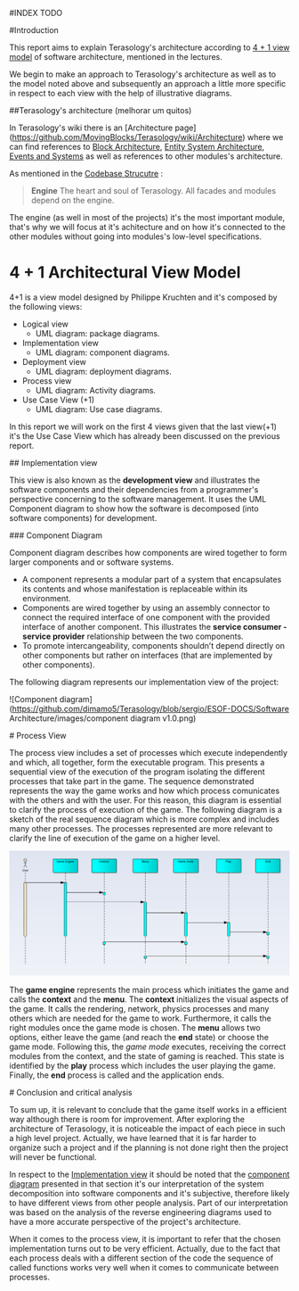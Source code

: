 #INDEX TODO


#Introduction

This report aims to explain Terasology's architecture according to [4 + 1 view model](http://www.sjaaklaan.com/?e=137) of software architecture, mentioned in the lectures. 

We begin to make an approach to Terasology's architecture as well as to the model noted above and subsequently an approach a little more specific in respect to each view with the help of illustrative diagrams.

##Terasology's architecture (melhorar um quitos)

In Terasology's wiki there is an [Architecture page] (https://github.com/MovingBlocks/Terasology/wiki/Architecture) where we can find references to [Block Architecture](https://github.com/MovingBlocks/Terasology/wiki/Block-architecture), [Entity System Architecture](https://github.com/MovingBlocks/Terasology/wiki/Entity-System-Architecture), [Events and Systems](https://github.com/MovingBlocks/Terasology/wiki/Events-and-Systems) as well as references to other modules's architecture.

As mentioned in the [Codebase Strucutre](https://github.com/MovingBlocks/Terasology/wiki/Codebase-Structure) :

>**Engine** The heart and soul of Terasology. All facades and modules depend on the engine.

The engine (as well in most of the projects) it's the most important module, that's why we will focus at it's achitecture and on how it's connected to the other modules without going into modules's low-level specifications.


# 4 + 1 Architectural View Model

4+1 is a view model designed by Philippe Kruchten and it's composed by the following views:
* Logical view
  * UML diagram: package diagrams.
* Implementation view
  * UML diagram: component diagrams.
* Deployment view
  * UML diagram: deployment diagrams.
* Process view
  * UML diagram: Activity diagrams.
* Use Case View (+1)
  * UML diagram: Use case diagrams.

In this report we will work on the first 4 views given that the last view(+1) it's the Use Case View which has already been discussed on the previous report.

<a name="Implementação"/>
## Implementation view

This view is also known as the **development view** and illustrates the software components and their dependencies from a programmer's perspective concerning to the software management. It uses the UML Component diagram to show how the software is decomposed (into software components) for development.

<a name="Component"/>
### Component Diagram

Component diagram describes how components are wired together to form larger components and or software systems. 

* A component represents a modular part of a system that encapsulates its contents and whose manifestation is replaceable within its environment.
* Components are wired together by using an assembly connector to connect the required interface of one component with the provided interface of another component. This illustrates the **service consumer - service provider** relationship between the two components.
* To promote intercangeability, components shouldn’t depend directly on other components but rather on interfaces (that are implemented by other components).


The following diagram represents our implementation view of the project:

![Component diagram](https://github.com/dimamo5/Terasology/blob/sergio/ESOF-DOCS/Software Architecture/images/component diagram v1.0.png)

<a name="Process"/>
# Process View

The process view includes a set of processes which execute independently and which, all together, form the executable program. This presents a sequential view of the execution of the program isolating the different processes that take part in the game. The sequence demonstrated represents the way the game works and how which process comunicates with the others and with the user. For this reason, this diagram is essential to clarify the process of execution of the game. The following diagram is a sketch of the real sequence diagram which is more complex and includes many other processes. The processes represented are more relevant to clarify the line of execution of the game on a higher level.

![Process View](https://github.com/dimamo5/Terasology/blob/Filipa/ESOF-DOCS/images/sequenceDiagram.png)

The **game engine** represents the main process which initiates the game and calls the **context** and the **menu**. The **context** initializes the visual aspects of the game. It calls the rendering, network, physics processes and many others which are needed for the game to work. Furthermore, it calls the right modules once the game mode is chosen. The **menu** allows two options, either leave the game (and reach the **end** state) or choose the game mode. Following this, the *game mode* executes, receiving the correct modules from the context, and the state of gaming is reached. This state is identified by the **play** process which includes the user playing the game. Finally, the **end** process is called and the application ends.

<a name="Conclusao"/>
# Conclusion and critical analysis

To sum up, it is relevant to conclude that the game itself works in a efficient way although there is room for improvement. After exploring the architecture of Terasology, it is noticeable the impact of each piece in such a high level project. Actually, we have learned that it is far harder to organize such a project and if the planning is not done right then the project will never be functional.

In respect to the [Implementation view](#Implementação) it should be noted that the [component diagram](#Component) presented in that section it's our interpretation of the system decomposition into software components and it's subjective, therefore likely to have different views from other people analysis. Part of our interpretation was based on the analysis of the reverse engineering diagrams used to have a more accurate perspective of the project's architecture. 

When it comes to the process view, it is important to refer that the chosen implementation turns out to be very efficient. Actually, due to the fact that each process deals with a different section of the code the sequence of called functions works very well when it comes to communicate between processes. 



